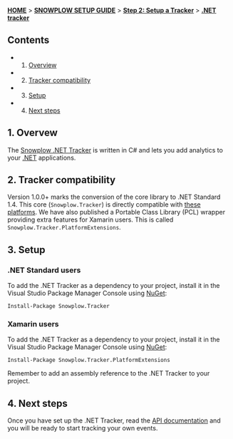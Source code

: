 <a name="top" />

[**HOME**](Home) > [**SNOWPLOW SETUP GUIDE**](Setting-up-Snowplow) > [**Step 2: Setup a Tracker**](Setting-up-a-Tracker) > [**.NET tracker**](.NET-tracker-setup)

## Contents

- 1. [Overview](#overview)
- 2. [Tracker compatibility](#compatibility)
- 3. [Setup](#setup)
- 4. [Next steps](#next)

<a name="overview" />

## 1. Overvew

The [Snowplow .NET Tracker][dotnet-tracker-github] is written in C# and lets you add analytics to your [.NET][dotnet] applications.

<a name="compatibility" />

## 2. Tracker compatibility

Version 1.0.0+ marks the conversion of the core library to .NET Standard 1.4. This core (`Snowplow.Tracker`) is directly compatible with [these platforms][netstandard-matrix].
We have also published a Portable Class Library (PCL) wrapper providing extra features for Xamarin users. This is called `Snowplow.Tracker.PlatformExtensions`.

<a name="setup" />

## 3. Setup

### .NET Standard users

To add the .NET Tracker as a dependency to your project, install it in the Visual Studio Package Manager Console using [NuGet][nuget]:

```
Install-Package Snowplow.Tracker
```

### Xamarin users

To add the .NET Tracker as a dependency to your project, install it in the Visual Studio Package Manager Console using [NuGet][nuget]:

```
Install-Package Snowplow.Tracker.PlatformExtensions
```


Remember to add an assembly reference to the .NET Tracker to your project.

<a name="next" />

## 4. Next steps

Once you have set up the .NET Tracker, read the [API documentation][technical-documentation] and you will be ready to start tracking your own events.

[dotnet]: http://www.microsoft.com/net
[dotnet-tracker-github]: https://github.com/snowplow/snowplow-dotnet-tracker
[technical-documentation]: https://github.com/snowplow/snowplow/wiki/.NET-tracker

[nlog]: https://github.com/NLog/NLog
[sider]: https://github.com/chakrit/sider
[nuget]: https://www.nuget.org/
[netstandard-matrix]: https://github.com/dotnet/standard/blob/master/docs/versions.md
